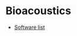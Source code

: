 # Bioacoustics

- [Software list](https://github.com/rhine3/audiomoth-guide/blob/v1.5.0/resources/analysis-software.md)
